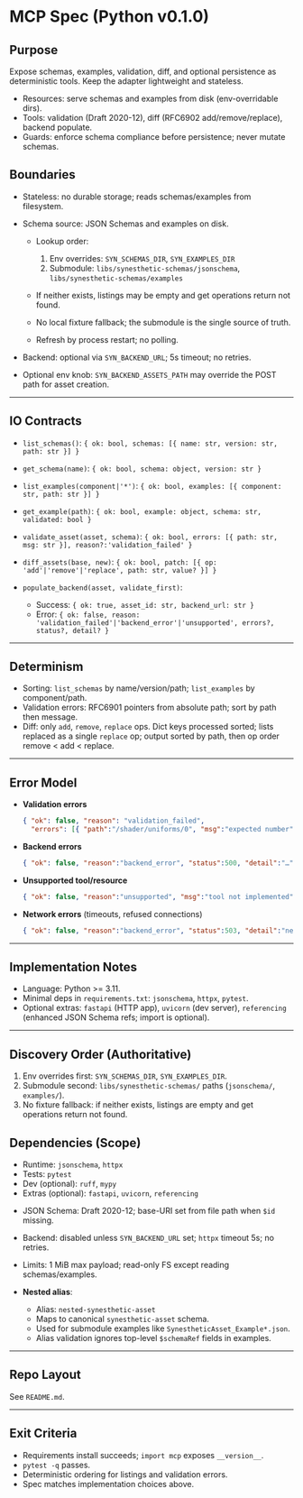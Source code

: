 # MCP Spec (Python v0.1.0)

## Purpose

Expose schemas, examples, validation, diff, and optional persistence as deterministic tools. Keep the adapter lightweight and stateless.

* Resources: serve schemas and examples from disk (env-overridable dirs).
* Tools: validation (Draft 2020-12), diff (RFC6902 add/remove/replace), backend populate.
* Guards: enforce schema compliance before persistence; never mutate schemas.

## Boundaries

* Stateless: no durable storage; reads schemas/examples from filesystem.
* Schema source: JSON Schemas and examples on disk.

  * Lookup order:

    1. Env overrides: `SYN_SCHEMAS_DIR`, `SYN_EXAMPLES_DIR`
    2. Submodule: `libs/synesthetic-schemas/jsonschema`, `libs/synesthetic-schemas/examples`
  * If neither exists, listings may be empty and get operations return not found.
  * No local fixture fallback; the submodule is the single source of truth.
  * Refresh by process restart; no polling.
* Backend: optional via `SYN_BACKEND_URL`; 5s timeout; no retries.
* Optional env knob: `SYN_BACKEND_ASSETS_PATH` may override the POST path for asset creation.

---

## IO Contracts

* `list_schemas()`:
  `{ ok: bool, schemas: [{ name: str, version: str, path: str }] }`

* `get_schema(name)`:
  `{ ok: bool, schema: object, version: str }`

* `list_examples(component|'*')`:
  `{ ok: bool, examples: [{ component: str, path: str }] }`

* `get_example(path)`:
  `{ ok: bool, example: object, schema: str, validated: bool }`

* `validate_asset(asset, schema)`:
  `{ ok: bool, errors: [{ path: str, msg: str }], reason?:'validation_failed' }`

* `diff_assets(base, new)`:
  `{ ok: bool, patch: [{ op: 'add'|'remove'|'replace', path: str, value? }] }`

* `populate_backend(asset, validate_first)`:

  * Success: `{ ok: true, asset_id: str, backend_url: str }`
  * Error: `{ ok: false, reason: 'validation_failed'|'backend_error'|'unsupported', errors?, status?, detail? }`

---

## Determinism

* Sorting: `list_schemas` by name/version/path; `list_examples` by component/path.
* Validation errors: RFC6901 pointers from absolute path; sort by path then message.
* Diff: only `add`, `remove`, `replace` ops.
  Dict keys processed sorted; lists replaced as a single `replace` op; output sorted by path, then op order remove < add < replace.

---

## Error Model

* **Validation errors**

  ```json
  { "ok": false, "reason": "validation_failed",
    "errors": [{ "path":"/shader/uniforms/0", "msg":"expected number" }] }
  ```

* **Backend errors**

  ```json
  { "ok": false, "reason":"backend_error", "status":500, "detail":"…" }
  ```

* **Unsupported tool/resource**

  ```json
  { "ok": false, "reason":"unsupported", "msg":"tool not implemented" }
  ```

* **Network errors** (timeouts, refused connections)

  ```json
  { "ok": false, "reason":"backend_error", "status":503, "detail":"network_unreachable" }
  ```

---

## Implementation Notes

* Language: Python >= 3.11.
* Minimal deps in `requirements.txt`: `jsonschema`, `httpx`, `pytest`.
* Optional extras: `fastapi` (HTTP app), `uvicorn` (dev server), `referencing` (enhanced JSON Schema refs; import is optional).

---

## Discovery Order (Authoritative)

1. Env overrides first: `SYN_SCHEMAS_DIR`, `SYN_EXAMPLES_DIR`.
2. Submodule second: `libs/synesthetic-schemas/` paths (`jsonschema/`, `examples/`).
3. No fixture fallback: if neither exists, listings are empty and get operations return not found.

## Dependencies (Scope)

- Runtime: `jsonschema`, `httpx`
- Tests: `pytest`
- Dev (optional): `ruff`, `mypy`
- Extras (optional): `fastapi`, `uvicorn`, `referencing`
* JSON Schema: Draft 2020-12; base-URI set from file path when `$id` missing.
* Backend: disabled unless `SYN_BACKEND_URL` set; `httpx` timeout 5s; no retries.
* Limits: 1 MiB max payload; read-only FS except reading schemas/examples.
* **Nested alias**:

  * Alias: `nested-synesthetic-asset`
  * Maps to canonical `synesthetic-asset` schema.
  * Used for submodule examples like `SynestheticAsset_Example*.json`.
  * Alias validation ignores top-level `$schemaRef` fields in examples.

---

## Repo Layout

See `README.md`.

---

## Exit Criteria

* Requirements install succeeds; `import mcp` exposes `__version__`.
* `pytest -q` passes.
* Deterministic ordering for listings and validation errors.
* Spec matches implementation choices above.
